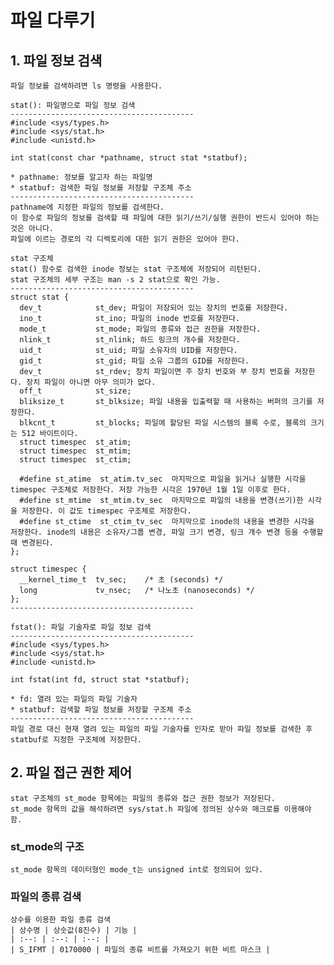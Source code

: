 # 파일 다루기

  ## 1. 파일 정보 검색

    파일 정보를 검색하려면 ls 명령을 사용한다.

    stat(): 파일명으로 파일 정보 검색
    -----------------------------------------
    #include <sys/types.h>
    #include <sys/stat.h>
    #include <unistd.h>

    int stat(const char *pathname, struct stat *statbuf);

    * pathname: 정보를 알고자 하는 파일명
    * statbuf: 검색한 파일 정보를 저장할 구조체 주소
    -----------------------------------------
    pathname에 지정한 파일의 정보를 검색한다. 
    이 함수로 파일의 정보를 검색할 때 파일에 대한 읽기/쓰기/실행 권한이 반드시 있어야 하는 것은 아니다.
    파일에 이르는 경로의 각 디렉토리에 대한 읽기 권한은 있어야 한다.

    stat 구조체
    stat() 함수로 검색한 inode 정보는 stat 구조체에 저장되어 리턴된다. 
    stat 구조체의 세부 구조는 man -s 2 stat으로 확인 가능.
    -----------------------------------------
    struct stat {
      dev_t            st_dev; 파일이 저장되어 있는 장치의 번호를 저장한다.
      ino_t            st_ino; 파일의 inode 번호를 저장한다.
      mode_t           st_mode; 파일의 종류와 접근 권한을 저장한다.
      nlink_t          st_nlink; 하드 링크의 개수를 저장한다.
      uid_t            st_uid; 파일 소유자의 UID를 저장한다.
      gid_t            st_gid; 파일 소유 그룹의 GID를 저장한다.
      dev_t            st_rdev; 장치 파일이면 주 장치 번호와 부 장치 번호를 저장한다. 장치 파일이 아니면 아무 의미가 없다.
      off_t            st_size; 
      bliksize_t       st_blksize; 파일 내용을 입출력할 때 사용하는 버퍼의 크기를 저장한다. 
      blkcnt_t         st_blocks; 파일에 할당된 파일 시스템의 블록 수로, 블록의 크기는 512 바이트이다.
      struct timespec  st_atim;
      struct timespec  st_mtim;
      struct timespec  st_ctim;

      #define st_atime  st_atim.tv_sec  마지막으로 파일을 읽거나 실행한 시각을 timespec 구조체로 저장한다. 저장 가능한 시각은 1970년 1월 1일 이후로 한다.
      #define st_mtime  st_mtim.tv_sec  마지막으로 파일의 내용을 변경(쓰기)한 시각을 저장한다. 이 값도 timespec 구조체로 저장한다. 
      #define st_ctime  st_ctim_tv_sec  마지막으로 inode의 내용을 변경한 시각을 저장한다. inode의 내용은 소유자/그룹 변경, 파일 크기 변경, 링크 개수 변경 등을 수행할 때 변경된다.
    };

    struct timespec {
      __kernel_time_t  tv_sec;    /* 초 (seconds) */
      long             tv_nsec;   /* 나노초 (nanoseconds) */
    };
    -----------------------------------------

    fstat(): 파일 기술자로 파일 정보 검색
    -----------------------------------------
    #include <sys/types.h>
    #include <sys/stat.h>
    #include <unistd.h>

    int fstat(int fd, struct stat *statbuf);

    * fd: 열려 있는 파일의 파일 기술자
    * statbuf: 검색할 파일 정보를 저장할 구조체 주소
    -----------------------------------------
    파일 경로 대신 현재 열려 있는 파일의 파일 기술자를 인자로 받아 파일 정보를 검색한 후 statbuf로 지정한 구조체에 저장한다.

  ## 2. 파일 접근 권한 제어
    stat 구조체의 st_mode 항목에는 파일의 종류와 접근 권한 정보가 저장된다.
    st_mode 항목의 값을 해석하려면 sys/stat.h 파일에 정의된 상수와 매크로를 이용해야 함.

  ### st_mode의 구조
    st_mode 항목의 데이터형인 mode_t는 unsigned int로 정의되어 있다.

  ### 파일의 종류 검색

    상수를 이용한 파일 종류 검색
    | 상수명 | 상숫값(8진수) | 기능 |
    | :--: | :--: | :--: |
    | S_IFMT | 0170000 | 파일의 종류 비트를 가져오기 위한 비트 마스크 |
    
